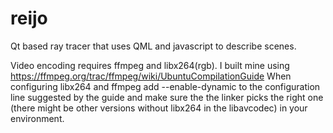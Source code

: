 reijo
=====

Qt based ray tracer that uses QML and javascript to describe scenes.


Video encoding requires ffmpeg and libx264(rgb). I built mine using https://ffmpeg.org/trac/ffmpeg/wiki/UbuntuCompilationGuide
When configuring libx264 and ffmpeg add --enable-dynamic to the configuration line suggested by the guide and make sure the
the linker picks the right one (there might be other versions without libx264 in the libavcodec) in your environment.
